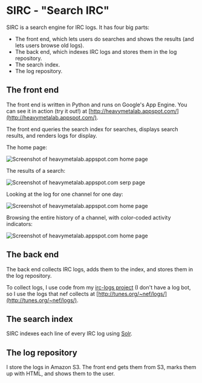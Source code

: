 SIRC - "Search IRC"
===================

SIRC is a search engine for IRC logs.  It has four big parts:

* The front end, which lets users do searches and shows the results (and lets users browse old logs).
* The back end, which indexes IRC logs and stores them in the log repository.
* The search index.
* The log repository.

The front end
-------------

The front end is written in Python and runs on Google's App Engine.
You can see it in action (try it out!) at
[http://heavymetalab.appspot.com/](http://heavymetalab.appspot.com/).

The front end queries the search index for searches, displays search
results, and renders logs for display.

The home page:

![Screenshot of heavymetalab.appspot.com home page](https://github.com/wiseman/sirc/raw/master/screenshots/sirc-home.png "Home page")

The results of a search:

![Screenshot of heavymetalab.appspot.com serp page](https://github.com/wiseman/sirc/raw/master/screenshots/sirc-serp.png "SERP page")

Looking at the log for one channel for one day:

![Screenshot of heavymetalab.appspot.com home page](https://github.com/wiseman/sirc/raw/master/screenshots/sirc-log.png "Log page")

Browsing the entire history of a channel, with color-coded activity indicators:

![Screenshot of heavymetalab.appspot.com home page](https://github.com/wiseman/sirc/raw/master/screenshots/sirc-browse.png "Browsing page")

The back end
------------

The back end collects IRC logs, adds them to the index, and stores them in the log repository.

To collect logs, I use code from my [irc-logs
project](http://code.google.com/p/irc-logs/) (I don't have a log bot,
so I use the logs that nef collects at
[http://tunes.org/~nef/logs/](http://tunes.org/~nef/logs/).

The search index
----------------

SIRC indexes each line of every IRC log using [Solr](http://lucene.apache.org/solr/).

The log repository
------------------

I store the logs in Amazon S3.  The front end gets them from S3, marks them up with HTML, and shows them to the user.
